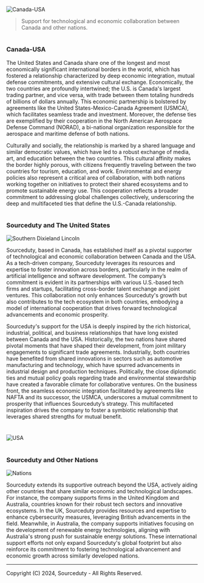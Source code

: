 ![Canada-USA](https://github.com/sourceduty/Canada-USA/assets/123030236/540b8382-dcd4-4aae-9988-c6edfc9ae92d)

> Support for technological and economic collaboration between Canada and other nations.

#
### Canada-USA

The United States and Canada share one of the longest and most economically significant international borders in the world, which has fostered a relationship characterized by deep economic integration, mutual defense commitments, and extensive cultural exchange. Economically, the two countries are profoundly intertwined; the U.S. is Canada's largest trading partner, and vice versa, with trade between them totaling hundreds of billions of dollars annually. This economic partnership is bolstered by agreements like the United States-Mexico-Canada Agreement (USMCA), which facilitates seamless trade and investment. Moreover, the defense ties are exemplified by their cooperation in the North American Aerospace Defense Command (NORAD), a bi-national organization responsible for the aerospace and maritime defense of both nations.

Culturally and socially, the relationship is marked by a shared language and similar democratic values, which have led to a robust exchange of media, art, and education between the two countries. This cultural affinity makes the border highly porous, with citizens frequently traveling between the two countries for tourism, education, and work. Environmental and energy policies also represent a critical area of collaboration, with both nations working together on initiatives to protect their shared ecosystems and to promote sustainable energy use. This cooperation reflects a broader commitment to addressing global challenges collectively, underscoring the deep and multifaceted ties that define the U.S.-Canada relationship.

#
### Sourceduty and The United States

![Southern Dixieland Lincoln](https://github.com/sourceduty/Canada-USA/assets/123030236/a8991fac-5a1d-4aac-80bb-b27a4fe07559)

Sourceduty, based in Canada, has established itself as a pivotal supporter of technological and economic collaboration between Canada and the USA. As a tech-driven company, Sourceduty leverages its resources and expertise to foster innovation across borders, particularly in the realm of artificial intelligence and software development. The company’s commitment is evident in its partnerships with various U.S.-based tech firms and startups, facilitating cross-border talent exchange and joint ventures. This collaboration not only enhances Sourceduty's growth but also contributes to the tech ecosystem in both countries, embodying a model of international cooperation that drives forward technological advancements and economic prosperity.

Sourceduty's support for the USA is deeply inspired by the rich historical, industrial, political, and business relationships that have long existed between Canada and the USA. Historically, the two nations have shared pivotal moments that have shaped their development, from joint military engagements to significant trade agreements. Industrially, both countries have benefited from shared innovations in sectors such as automotive manufacturing and technology, which have spurred advancements in industrial design and production techniques. Politically, the close diplomatic ties and mutual policy goals regarding trade and environmental stewardship have created a favorable climate for collaborative ventures. On the business front, the seamless economic integration facilitated by agreements like NAFTA and its successor, the USMCA, underscores a mutual commitment to prosperity that influences Sourceduty’s strategy. This multifaceted inspiration drives the company to foster a symbiotic relationship that leverages shared strengths for mutual benefit.

#

![USA](https://github.com/user-attachments/assets/248faa1e-af0f-4fe5-ae47-9749a1119700)

#
### Sourceduty and Other Nations

![Nations](https://github.com/sourceduty/Canada-USA/assets/123030236/75533585-ef89-4a3b-a4d9-673f25cdf66b)

Sourceduty extends its supportive outreach beyond the USA, actively aiding other countries that share similar economic and technological landscapes. For instance, the company supports firms in the United Kingdom and Australia, countries known for their robust tech sectors and innovative ecosystems. In the UK, Sourceduty provides resources and expertise to enhance cybersecurity measures, leveraging British advancements in the field. Meanwhile, in Australia, the company supports initiatives focusing on the development of renewable energy technologies, aligning with Australia's strong push for sustainable energy solutions. These international support efforts not only expand Sourceduty's global footprint but also reinforce its commitment to fostering technological advancement and economic growth across similarly developed nations.

***
Copyright (C) 2024, Sourceduty - All Rights Reserved.
